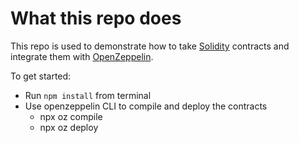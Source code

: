 # What this repo does

This repo is used to demonstrate how to take [Solidity](https://solidity.readthedocs.io/) contracts and integrate them with [OpenZeppelin](https://openzeppelin.com/).

To get started:
- Run `npm install` from terminal
- Use openzeppelin CLI to compile and deploy the contracts
  - npx oz compile
  - npx oz deploy
